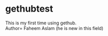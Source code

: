 # gethubtest
This is my first time using gethub.
<br>
Author= Faheem Aslam (he is new in this field)
